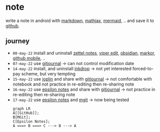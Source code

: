 # note
write a note in android with [markdown](https://github.com/markdown-it/markdown-it), [mathjax](https://github.com/mathjax/MathJax), [mermaid](https://github.com/mermaid-js/mermaid), .. and save it to [github](https://github.com/).


## journey
+ `00-may-22` install and uninstall [zettel notes](https://github.com/damionx7/Zettel-Notes-Documentation/), [viper edit](https://github.com/maks/viper-edit), [obsidian](https://github.com/obsidianmd/obsidian-releases), [markor](https://github.com/gsantner/markor), [github mobile](https://github.com/mobile), ..
+ `07-may-22` use [gitjournal](https://github.com/GitJournal/GitJournal) &rightarrow; can not control modification date
+ `14-may-22` install, and uninstall [inkdrop](https://github.com/inkdropapp/releases) &rightarrow; not yet interested forced-to-pay scheme, but very tempting
+ `15-may-22` use [joplin](https://github.com/laurent22/joplin) and share with [gitjournal](https://github.com/GitJournal/GitJournal) &rightarrow; not comfortable with notebook and not practice in re-editing then re-sharing note
+ `16-may-22` use [epsilon notes](https://github.com/ekartoyev/epsilonnotes) and share with [gitjournal](https://github.com/GitJournal/GitJournal) &rightarrow; not practice in re-editing then re-sharing note
+ `17-may-22` use [epsilon notes](https://github.com/ekartoyev/epsilonnotes) and [mgit](https://github.com/maks/MGit) &rightarrow; now being tested
  ```mermaid
  graph LR
  A[[GitHub]];
  B[MGit];
  C[Epsilon Notes];
  A ===> B ===> C ---> B ---> A
  ```
